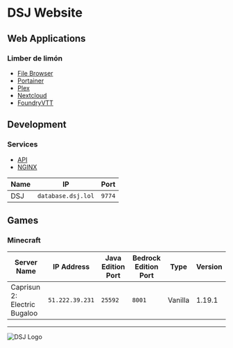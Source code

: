 # DSJ Website

## Web Applications

### Limber de limón

- [File Browser](https://filebrowser.dsj.lol/)
- [Portainer](https://portainer.dsj.lol/)
- [Plex](http://frog.dsj.lol:32400/web)
- [Nextcloud](https://nextcloud.dsj.lol/)
- [FoundryVTT](https://dnd.dsj.lol/)

## Development

### Services

- [API](http://api.dsj.lol/)
- [NGINX](https://nginx.dsj.lol/)

|Name|IP|Port|
|---|---|---|
|DSJ|`database.dsj.lol`|`9774`|

## Games

### Minecraft

| Server Name | IP Address | Java Edition Port | Bedrock Edition Port | Type | Version |
|---|---|---|---|---|---|
| Caprisun 2: Electric Bugaloo | `51.222.39.231`| `25592`| `8001`| Vanilla | 1.19.1 |

---
![DSJ Logo](https://user-images.githubusercontent.com/36280805/172962964-1d65d29f-0509-4838-83f0-d764d5fb3d91.svg)
